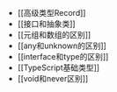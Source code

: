 - [[高级类型Record]]
- [[接口和抽象类]]
- [[元组和数组的区别]]
- [[any和unknown的区别]]
- [[interface和type的区别]]
- [[TypeScript基础类型]]
- [[void和never区别]]
